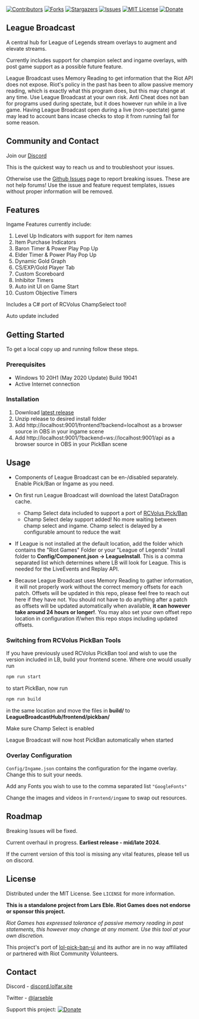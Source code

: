 
<!-- PROJECT SHIELDS -->
<!--
*** I'm using markdown "reference style" links for readability.
*** Reference links are enclosed in brackets [ ] instead of parentheses ( ).
*** See the bottom of this document for the declaration of the reference variables
*** for contributors-url, forks-url, etc. This is an optional, concise syntax you may use.
*** https://www.markdownguide.org/basic-syntax/#reference-style-links
-->
[![Contributors][contributors-shield]][contributors-url]
[![Forks][forks-shield]][forks-url]
[![Stargazers][stars-shield]][stars-url]
[![Issues][issues-shield]][issues-url]
[![MIT License][license-shield]][license-url]
[![Donate][donate-paypal]](https://www.paypal.com/cgi-bin/webscr?cmd=_s-xclick&hosted_button_id=ZSY2FXPUHXVUJ)


<!-- ABOUT THE PROJECT -->
## League Broadcast

A central hub for League of Legends stream overlays to augment and elevate streams. 

Currently includes support for champion select and ingame overlays, with post game support as a possible future feature.

League Broadcast uses Memory Reading to get information that the Riot API does not expose. Riot's policy in the past has been to allow passive memory reading, which is exactly what this program does, but this may change at any time.
Use League Broadcast at your own risk. Anti Cheat does not ban for programs used during spectate, but it does however run while in a live game. Having League Broadcast open
during a live (non-spectate) game may lead to account bans incase checks to stop it from running fail for some reason.

## Community and Contact
Join our [Discord](http://discord.lolfar.site)

This is the quickest way to reach us and to troubleshoot your issues. 

Otherwise use the [Github Issues](https://github.com/floh22/LeagueBroadcastHub/issues) page to report breaking issues. These are not help forums! Use the issue and feature request templates, issues without proper information will be removed.

## Features

Ingame Features currently include:
1. Level Up Indicators with support for item names
2. Item Purchase Indicators
3. Baron Timer & Power Play Pop Up
4. Elder Timer & Power Play Pop Up
5. Dynamic Gold Graph
6. CS/EXP/Gold Player Tab
7. Custom Scoreboard
8. Inhibitor Timers
9. Auto init UI on Game Start
10. Custom Objective Timers

Includes a C# port of RCVolus ChampSelect tool!

Auto update included

<!-- GETTING STARTED -->
## Getting Started

To get a local copy up and running follow these steps.

### Prerequisites


* Windows 10 20H1 (May 2020 Update) Build 19041
* Active Internet connection

### Installation

1. Download [latest release](https://github.com/floh22/LeagueBroadcastHub/releases/latest)
2. Unzip release to desired install folder
3. Add http://localhost:9001/frontend?backend=localhost as a browser source in OBS in your ingame scene
4. Add http://localhost:9001/?backend=ws://localhost:9001/api as a browser source in OBS in your PickBan scene


<!-- USAGE EXAMPLES -->
## Usage
- Components of League Broadcast can be en-/disabled separately. Enable Pick/Ban or Ingame as you need.

- On first run League Broadcast will download the latest DataDragon cache. 
  -  Champ Select data included to support a port of [RCVolus Pick/Ban](https://github.com/RCVolus/lol-pick-ban-ui) 
  -  Champ Select delay support added! No more waiting between champ select and ingame. Champ select is delayed by a configurable amount to reduce the wait
  
- If League is not installed at the default location, add the folder which contains the "Riot Games" Folder or your "League of Legends" Install folder to **Config/Component.json -> LeagueInstall**. This is a comma separated list which determines where LB will look for League. This is needed for the LiveEvents and Replay API.

- Because League Broadcast uses Memory Reading to gather information, it will not properly work without the correct
memory offsets for each patch. Offsets will be updated in this repo, please feel free to reach out here if they have not.
You should not have to do anything after a patch as offsets will be updated automatically when available, __it can however take around 24 hours or longer!__. You may also set your own offset repo location in configuration if/when this repo stops including updated offsets.


### Switching from RCVolus PickBan Tools

If you have previously used RCVolus PickBan tool and wish to use the version included in LB, build your frontend scene. Where one would usually run
```bash
npm run start
```
to start PickBan, now run 
```bash
npm run build
```
in the same location and move the files in **build/** to **LeagueBroadcastHub/frontend/pickban/**

Make sure Champ Select is enabled

League Broadcast will now host PickBan automatically when started

### Overlay Configuration

`Config/Ingame.json` contains the configuration for the ingame overlay. Change this to suit your needs.

Add any Fonts you wish to use to the comma separated list `"GoogleFonts"`

Change the images and videos in `Frontend/ingame` to swap out resources.

<!-- ROADMAP -->
## Roadmap

Breaking Issues will be fixed.

Current overhaul in progress. __Earliest release - mid/late 2024__.

If the current version of this tool is missing any vital features, please tell us on discord.

<!-- LICENSE -->
## License

Distributed under the MIT License. See `LICENSE` for more information.

__This is a standalone project from Lars Eble. Riot Games does not endorse or sponsor this project.__  

_Riot Games has expressed tolerance of passive memory reading in past statements, this however may change at any moment. Use this tool at your own discretion._

This project's port of [lol-pick-ban-ui](https://github.com/RCVolus/lol-pick-ban-ui) and its author are in no way affiliated or partnered with Riot Community Volunteers.


<!-- CONTACT -->
## Contact

Discord - [discord.lolfar.site](http://discord.lolfar.site)

Twitter - [@larseble](https://twitter.com/@larseble)

Support this project: [![Donate](https://img.shields.io/badge/Paypal-Donate-blueviolet?style=flat-square&logo=paypal)](https://www.paypal.com/cgi-bin/webscr?cmd=_s-xclick&hosted_button_id=ZSY2FXPUHXVUJ)




<!-- MARKDOWN LINKS & IMAGES -->
<!-- https://www.markdownguide.org/basic-syntax/#reference-style-links -->
[contributors-shield]: https://img.shields.io/github/contributors/floh22/LeagueBroadcast.svg?style=for-the-badge
[contributors-url]: https://github.com/floh22/LeagueBroadcast/graphs/contributors
[forks-shield]: https://img.shields.io/github/forks/floh22/LeagueBroadcast.svg?style=for-the-badge
[forks-url]: https://github.com/floh22/LeagueBroadcast/network/members
[stars-shield]: https://img.shields.io/github/stars/floh22/LeagueBroadcast.svg?style=for-the-badge
[stars-url]: https://github.com/floh22/LeagueBroadcast/stargazers
[issues-shield]: https://img.shields.io/github/issues/floh22/LeagueBroadcast.svg?style=for-the-badge
[issues-url]: https://github.com/floh22/LeagueBroadcast/issues
[license-shield]: https://img.shields.io/github/license/floh22/LeagueBroadcast.svg?style=for-the-badge
[license-url]: https://github.com/floh22/LeagueBroadcast/blob/master/LICENSE
[linkedin-shield]: https://img.shields.io/badge/-LinkedIn-black.svg?style=for-the-badge&logo=linkedin&colorB=555
[linkedin-url]: https://linkedin.com/in/floh22
[donate-paypal]: https://img.shields.io/badge/Paypal-Donate-blueviolet?style=for-the-badge&logo=paypal
